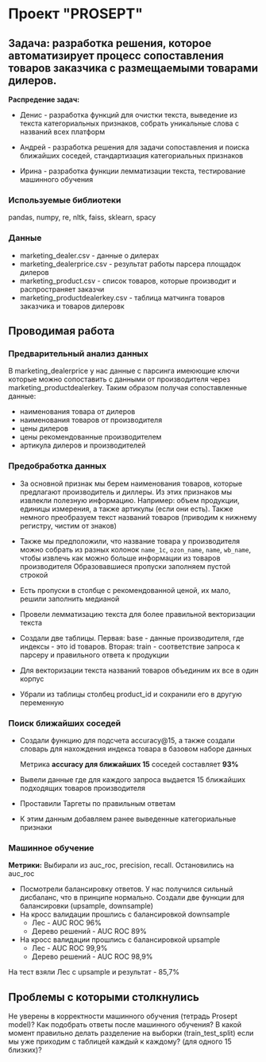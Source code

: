 # Проект "PROSEPT"

## Задача: разработка решения, которое автоматизирует процесс сопоставления товаров заказчика с размещаемыми товарами дилеров.

**Распредение задач:**
* Денис - разработка функций для очистки текста, выведение из текста категориальных признаков, собрать уникальные слова с названий всех платформ
    
* Андрей - разработка решения для задачи сопоставления и поиска ближайших соседей, стандартизация категориальных признаков
    
* Ирина - разработка функции лемматизации текста, тестирование машинного обучения

### Используемые библиотеки

pandas, numpy, re, nltk, faiss, sklearn, spacy

### Данные


- marketing_dealer.csv - данные о дилерах
- marketing_dealerprice.csv - результат работы парсера площадок дилеров
- marketing_product.csv - список товаров, которые производит и распространяет 
заказчи
- marketing_productdealerkey.csv - таблица матчинга товаров заказчика и товаров 
дилеровк


## Проводимая работа


### Предварительный анализ данных

В marketing_dealerprice у нас данные с парсинга имеюющие ключи которые можно сопоставить с данными от производителя через marketing_productdealerkey. Таким образом получая сопоставленные данные:
- наименования товара от дилеров
- наименования товаров от производителя
- цены дилеров
- цены рекомендованные производителем
- артикула дилеров и производителей

### Предобработка данных

- За основной признак мы берем наименования товаров, которые предлагают производитель и диллеры. Из этих признаков мы извлекли полезную информацию.
Например: объем продукции, единицы измерения, а также артикулы (если они есть). Также немного преобразуем текст названий товаров (приводим к нижнему регистру, чистим от знаков)

- Также мы предположили, что название товара у производителя можно собрать из разных колонок `name_1c`, `ozon_name`, `name`, `wb_name`, чтобы извлечь как можно больше информации из товаров производителя
 Образовавшиеся пропуски заполняем пустой строкой
- Есть пропуски в столбце с рекомендованной ценой, их мало, решили заполнить медианой
- Провели лемматизацию текста для более правильной векторизации текста
- Создали две таблицы. Первая: base - данные производителя, где индексы - это id товаров. Вторая: train - соответствие запроса к парсеру и правильного ответа к продукции
- Для векторизации текста названий товаров объединим их все в один корпус
- Убрали из таблицы столбец product_id и сохранили его в другую переменную



### Поиск ближайших соседей

- Создали функцию для подсчета accuracy@15, а также создали словарь для нахождения индекса товара в базовом наборе данных

  Метрика **accuracy для ближайших 15** соседей составляет **93%**
  
- Вывели данные где для каждого запроса выдается 15 ближайших подходящих товаров производителя
- Проставили Таргеты по правильным ответам
- К этим данным добавляем ранее выведенные категориальные признаки

### Машинное обучение 

**Метрики:** Выбирали из auc_roc, precision, recall. Остановились на auc_roc

- Посмотрели балансировку ответов. У нас получился сильный дисбаланс, что в принципе нормально. Создали две функции для балансировки (upsample, downsample)
- На кросс валидации прошлись с балансировкой downsample
    * Лес - AUC ROC 96%
    * Дерево решений - AUC ROC 89%
- На кросс валидации прошлись с балансировкой upsample
    * Лес - AUC ROC 99,9%
    * Дерево решений - AUC ROC 98,9%
 
На тест взяли Лес с upsample и результат - 85,7%

## Проблемы с которыми столкнулись

Не уверены в корректности машинного обучения (тетрадь Prosept model)?
Как подобрать ответы после машинного обучения?
В какой момент правильно делать разделение на выборки (train_test_split) если мы уже приходим с таблицей каждый к каждому? (для одного 15 близких)?

